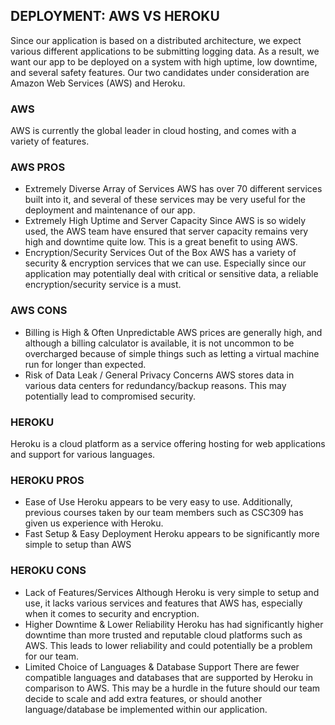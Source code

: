 ## DEPLOYMENT: AWS VS HEROKU

Since our application is based on a distributed architecture, we expect various different applications to be submitting logging data. As a result, we want our app to be deployed on a system with high uptime, low downtime, and several safety features. Our two candidates under consideration are Amazon Web Services (AWS) and Heroku.

### AWS

AWS is currently the global leader in cloud hosting, and comes with a variety of features.

### AWS PROS
- Extremely Diverse Array of Services
    AWS has over 70 different services built into it, and several of these services may be very useful for the deployment and maintenance of our app.
- Extremely High Uptime and Server Capacity
    Since AWS is so widely used, the AWS team have ensured that server capacity remains very high and downtime quite low. This is a great benefit to using AWS.
- Encryption/Security Services Out of the Box
    AWS has a variety of security & encryption services that we can use. Especially since our application may potentially deal with critical or sensitive data, a reliable encryption/security service is a must.

### AWS CONS
- Billing is High & Often Unpredictable
    AWS prices are generally high, and although a billing calculator is available, it is not uncommon to be overcharged because of simple things such as letting a virtual machine run for longer than expected.
- Risk of Data Leak / General Privacy Concerns
    AWS stores data in various data centers for redundancy/backup reasons. This may potentially lead to compromised security.

### HEROKU

Heroku is a cloud platform as a service offering hosting for web applications and support for various languages.

### HEROKU PROS

- Ease of Use
    Heroku appears to be very easy to use. Additionally, previous courses taken by our team members such as CSC309 has given us experience with Heroku.
- Fast Setup & Easy Deployment
    Heroku appears to be significantly more simple to setup than AWS

### HEROKU CONS

- Lack of Features/Services
    Although Heroku is very simple to setup and use, it lacks various services and features that AWS has, especially when it comes to security and encryption.
- Higher Downtime & Lower Reliability
    Heroku has had significantly higher downtime than more trusted and reputable cloud platforms such as AWS. This leads to lower reliability and could potentially be a problem for our team.
- Limited Choice of Languages & Database Support
    There are fewer compatible languages and databases that are supported by Heroku in comparison to AWS. This may be a hurdle in the future should our team decide to scale and add extra features, or should another language/database be implemented within our application.